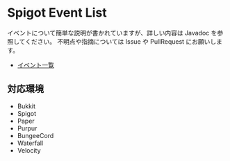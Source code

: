 # Spigot Event List

イベントについて簡単な説明が書かれていますが、詳しい内容は Javadoc を参照してください。
不明点や指摘については Issue や PullRequest にお願いします。

- [イベント一覧](https://gh.s7a.dev/spigot-event-list)

## 対応環境

- Bukkit
- Spigot
- Paper
- Purpur
- BungeeCord
- Waterfall
- Velocity
